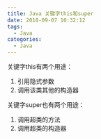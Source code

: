 ```yaml
---
title: Java 关键字this和super
date: 2018-09-07 10:32:12
tags:
  - Java
categories:
  - Java
---
```

关键字this有两个用途：
1. 引用隐式参数
2. 调用该类其他的构造器

关键字super也有两个用途：
1. 调用超类的方法
2. 调用超类的构造器
